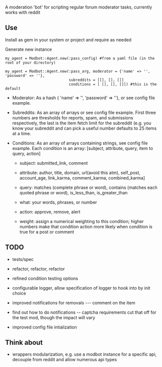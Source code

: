 A moderation 'bot' for scripting regular forum moderator tasks, currently works with reddit

Use
---

Install as gem in your system or project and require as needed

Generate new instance

    my_agent = Modbot::Agent.new(:pass_config) #from a yaml file (in the root of your directory)

    my_agent = Modbot::Agent.new(:pass_arg, moderator = {'name' => '', 'password' => ''},
                                 subreddits = [[], [], []]
                                 conditions = [ [], [], []]) #this is the default


  - Moderator: As a hash { 'name' => '', 'password' => ''}, or see config file example.

  - Subreddits: As an array of arrays or see config file example. First three numbers are thresholds for reports, spam, and submissions respectively, the last is the item fetch limit for the subreddit (e.g. you know your subreddit and can pick a useful number defaults to 25 items at a time.

  - Conditions: As an array of arrays containing strings, see config file example. Each condition is an array: [subject, attribute, query, item to query, action]
 
    - subject: submitted_link, comment

    - attribute: author, title, domain, url(avoid this atm), self_post, account_age, link_karma, comment_karma, combined_karma]

    - query: matches (complete phrase or word), contains (matches each quoted phrase or word), is_less_than, is_greater_than

    - what: your words, phrases, or number

    - action: approve, remove, alert

    - weight: assign a numerical weighting to this condition; higher numbers make that condition action more likely when condition is true for a post or comment

TODO
---

- tests/spec

- refactor, refactor, refactor

- refined condition testing options

- configurable logger, allow specification of logger to hook into by init choice 

- improved notifications for removals --- comment on the item

- find out how to do notifications -- captcha requirements cut that off for the test mod, though the impact will vary

- improved config file intialization

Think about
---

  - wrappers modularization, e.g. use a modbot instance for a specific api, decouple from reddit and allow numerous api types
